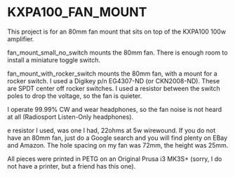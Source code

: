 # KXPA100_FAN_MOUNT

This project is for an 80mm fan mount that sits on top of the KXPA100 100w amplifier.

fan_mount_small_no_switch mounts the 80mm fan. There is enough room to install a miniature toggle switch.

fan_mount_with_rocker_switch mounts the 80mm fan, with a mount for a rocker switch. I used a Digikey p/n EG4307-ND (or CKN2008-ND). These are SPDT center off rocker switches. I used a resistor between the switch poles to drop the voltage, so the fan is quieter.

I operate 99.99% CW and wear headphones, so the fan noise is not heard at all (Radiosport Listen-Only headphones).

e resistor I used, was one I had, 22ohms at 5w wirewound. If you do not have an 80mm fan, just do a Google search and you will find plenty on EBay and Amazon. The hole spacing on my fan was 72mm, the height was 25mm.

All pieces were printed in PETG on an Original Prusa i3 MK3S+ (sorry, I do not have a printer, but a friend has this one).
